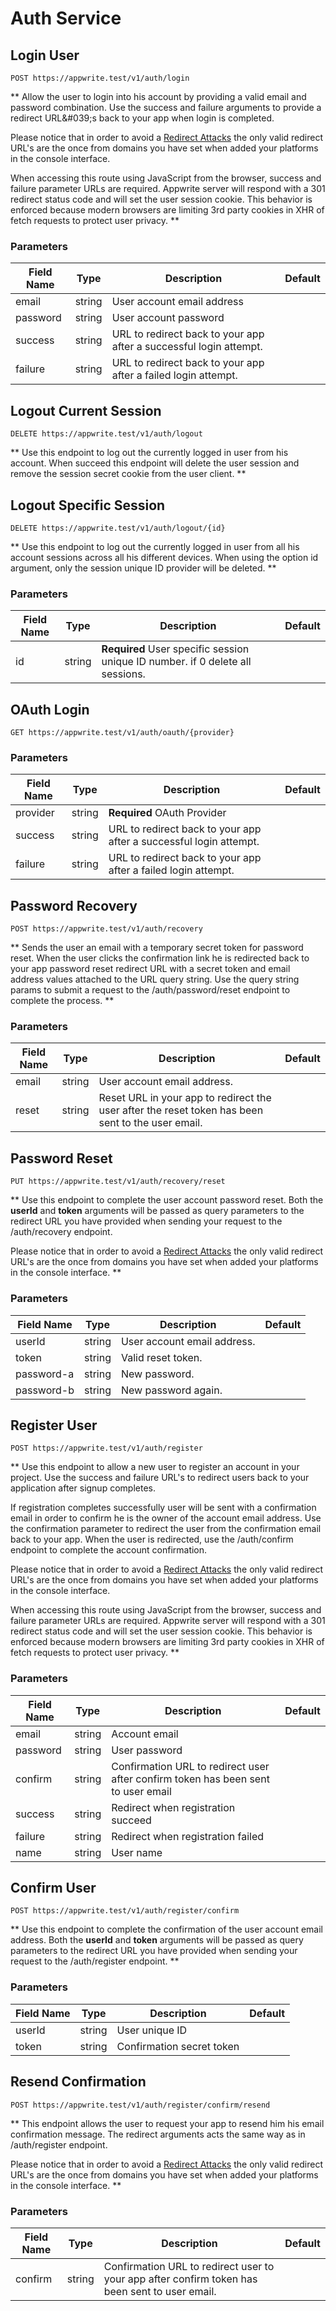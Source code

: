 # Auth Service

## Login User

```http request
POST https://appwrite.test/v1/auth/login
```

** Allow the user to login into his account by providing a valid email and password combination. Use the success and failure arguments to provide a redirect URL\&#039;s back to your app when login is completed. 

Please notice that in order to avoid a [Redirect Attacks](https://github.com/OWASP/CheatSheetSeries/blob/master/cheatsheets/Unvalidated_Redirects_and_Forwards_Cheat_Sheet.md) the only valid redirect URL&#039;s are the once from domains you have set when added your platforms in the console interface.

When accessing this route using JavaScript from the browser, success and failure parameter URLs are required. Appwrite server will respond with a 301 redirect status code and will set the user session cookie. This behavior is enforced because modern browsers are limiting 3rd party cookies in XHR of fetch requests to protect user privacy. **

### Parameters

| Field Name | Type | Description | Default |
| --- | --- | --- | --- |
| email | string | User account email address |  |
| password | string | User account password |  |
| success | string | URL to redirect back to your app after a successful login attempt. |  |
| failure | string | URL to redirect back to your app after a failed login attempt. |  |

## Logout Current Session

```http request
DELETE https://appwrite.test/v1/auth/logout
```

** Use this endpoint to log out the currently logged in user from his account. When succeed this endpoint will delete the user session and remove the session secret cookie from the user client. **

## Logout Specific Session

```http request
DELETE https://appwrite.test/v1/auth/logout/{id}
```

** Use this endpoint to log out the currently logged in user from all his account sessions across all his different devices. When using the option id argument, only the session unique ID provider will be deleted. **

### Parameters

| Field Name | Type | Description | Default |
| --- | --- | --- | --- |
| id | string | **Required** User specific session unique ID number. if 0 delete all sessions. |  |

## OAuth Login

```http request
GET https://appwrite.test/v1/auth/oauth/{provider}
```

### Parameters

| Field Name | Type | Description | Default |
| --- | --- | --- | --- |
| provider | string | **Required** OAuth Provider |  |
| success | string | URL to redirect back to your app after a successful login attempt. |  |
| failure | string | URL to redirect back to your app after a failed login attempt. |  |

## Password Recovery

```http request
POST https://appwrite.test/v1/auth/recovery
```

** Sends the user an email with a temporary secret token for password reset. When the user clicks the confirmation link he is redirected back to your app password reset redirect URL with a secret token and email address values attached to the URL query string. Use the query string params to submit a request to the /auth/password/reset endpoint to complete the process. **

### Parameters

| Field Name | Type | Description | Default |
| --- | --- | --- | --- |
| email | string | User account email address. |  |
| reset | string | Reset URL in your app to redirect the user after the reset token has been sent to the user email. |  |

## Password Reset

```http request
PUT https://appwrite.test/v1/auth/recovery/reset
```

** Use this endpoint to complete the user account password reset. Both the **userId** and **token** arguments will be passed as query parameters to the redirect URL you have provided when sending your request to the /auth/recovery endpoint.

Please notice that in order to avoid a [Redirect Attacks](https://github.com/OWASP/CheatSheetSeries/blob/master/cheatsheets/Unvalidated_Redirects_and_Forwards_Cheat_Sheet.md) the only valid redirect URL&#039;s are the once from domains you have set when added your platforms in the console interface. **

### Parameters

| Field Name | Type | Description | Default |
| --- | --- | --- | --- |
| userId | string | User account email address. |  |
| token | string | Valid reset token. |  |
| password-a | string | New password. |  |
| password-b | string | New password again. |  |

## Register User

```http request
POST https://appwrite.test/v1/auth/register
```

** Use this endpoint to allow a new user to register an account in your project. Use the success and failure URL&#039;s to redirect users back to your application after signup completes.

If registration completes successfully user will be sent with a confirmation email in order to confirm he is the owner of the account email address. Use the confirmation parameter to redirect the user from the confirmation email back to your app. When the user is redirected, use the /auth/confirm endpoint to complete the account confirmation.

Please notice that in order to avoid a [Redirect Attacks](https://github.com/OWASP/CheatSheetSeries/blob/master/cheatsheets/Unvalidated_Redirects_and_Forwards_Cheat_Sheet.md) the only valid redirect URL&#039;s are the once from domains you have set when added your platforms in the console interface.

When accessing this route using JavaScript from the browser, success and failure parameter URLs are required. Appwrite server will respond with a 301 redirect status code and will set the user session cookie. This behavior is enforced because modern browsers are limiting 3rd party cookies in XHR of fetch requests to protect user privacy. **

### Parameters

| Field Name | Type | Description | Default |
| --- | --- | --- | --- |
| email | string | Account email |  |
| password | string | User password |  |
| confirm | string | Confirmation URL to redirect user after confirm token has been sent to user email |  |
| success | string | Redirect when registration succeed |  |
| failure | string | Redirect when registration failed |  |
| name | string | User name |  |

## Confirm User

```http request
POST https://appwrite.test/v1/auth/register/confirm
```

** Use this endpoint to complete the confirmation of the user account email address. Both the **userId** and **token** arguments will be passed as query parameters to the redirect URL you have provided when sending your request to the /auth/register endpoint. **

### Parameters

| Field Name | Type | Description | Default |
| --- | --- | --- | --- |
| userId | string | User unique ID |  |
| token | string | Confirmation secret token |  |

## Resend Confirmation

```http request
POST https://appwrite.test/v1/auth/register/confirm/resend
```

** This endpoint allows the user to request your app to resend him his email confirmation message. The redirect arguments acts the same way as in /auth/register endpoint.

Please notice that in order to avoid a [Redirect Attacks](https://github.com/OWASP/CheatSheetSeries/blob/master/cheatsheets/Unvalidated_Redirects_and_Forwards_Cheat_Sheet.md) the only valid redirect URL&#039;s are the once from domains you have set when added your platforms in the console interface. **

### Parameters

| Field Name | Type | Description | Default |
| --- | --- | --- | --- |
| confirm | string | Confirmation URL to redirect user to your app after confirm token has been sent to user email. |  |
